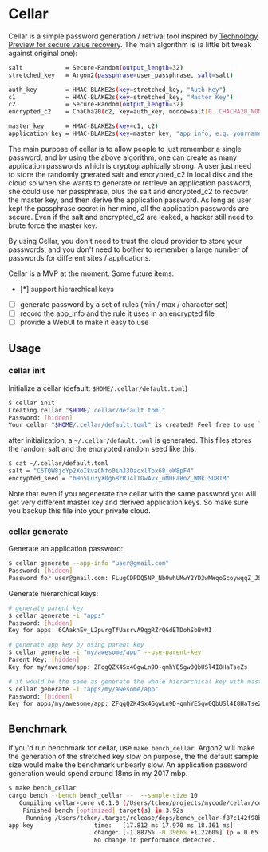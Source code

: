 # Cellar

Cellar is a simple password generation / retrival tool inspired by [Technology Preview for secure value recovery](https://signal.org/blog/secure-value-recovery/). The main algorithm is (a little bit tweak against original one):

```bash
salt            = Secure-Random(output_length=32)
stretched_key   = Argon2(passphrase=user_passphrase, salt=salt)

auth_key        = HMAC-BLAKE2s(key=stretched_key, "Auth Key")
c1              = HMAC-BLAKE2s(key=stretched_key, "Master Key")
c2              = Secure-Random(output_length=32)
encrypted_c2    = ChaCha20(c2, key=auth_key, nonce=salt[0..CHACHA20_NONCE_LENGTH])

master_key      = HMAC-BLAKE2s(key=c1, c2)
application_key = HMAC-BLAKE2s(key=master_key, "app info, e.g. yourname@gmail.com")
```

The main purpose of cellar is to allow people to just remember a single password, and by using the above algorithm, one can create as many application passwords which is cryptographically strong. A user just need to store the randomly gnerated salt and encrypted_c2 in local disk and the cloud so when she wants to generate or retrieve an application password, she could use her passphrase, plus the salt and encrypted_c2 to recover the master key, and then derive the application password. As long as user kept the passphrase secret in her mind, all the application passwords are secure. Even if the salt and encrypted_c2 are leaked, a hacker still need to brute force the master key.

By using Cellar, you don't need to trust the cloud provider to store your passwords, and you don't need to bother to remember a large number of passwords for different sites / applications.

Cellar is a MVP at the moment. Some future items:

* [*] support hierarchical keys
* [ ] generate password by a set of rules (min / max / character set)
* [ ] record the app_info and the rule it uses in an encrypted file
* [ ] provide a WebUI to make it easy to use

## Usage

### cellar init

Initialize a cellar (default: `$HOME/.cellar/default.toml`)

```bash
$ cellar init
Creating cellar "$HOME/.cellar/default.toml"
Password: [hidden]
Your cellar "$HOME/.cellar/default.toml" is created! Feel free to use `cellar generate` to create or display your application password.
```

after initialization, a `~/.cellar/default.toml` is generated. This files stores the random salt and the encrypted random seed like this:

```bash
$ cat ~/.cellar/default.toml
salt = "C6TQW8joYp2XoIkvaCNfo0ihJ3OacxlTbx68_oW8pF4"
encrypted_seed = "bHn5Lu3yX0g68rRJ4lTOwAvx_uMDFaBnZ_WMkJSU8TM"
```

Note that even if you regenerate the cellar with the same password you will get very different master key and derived application keys. So make sure you backup this file into your private cloud.

### cellar generate

Generate an application password:

```bash
$ cellar generate --app-info "user@gmail.com"
Password: [hidden]
Password for user@gmail.com: FLugCDPDQ5NP_Nb0whUMwY2YD3wMWqoGcoywqqZ_JSU
```

Generate hierarchical keys:

```bash
# generate parent key
$ cellar generate -i "apps"
Password: [hidden]
Key for apps: 6CAakhEv_L2purgTfUasrvA9qgRZrQGdETDohSbBvNI

# generate app key by using parent key
$ cellar generate -i "my/awesome/app" --use-parent-key
Parent Key: [hidden]
Key for my/awesome/app: ZFqgQZK4Sx4GgwLn9D-qmhYE5gw0QbUSl4I8HaTseZs

# it would be the same as generate the whole hierarchical key with master password
$ cellar generate -i "apps/my/awesome/app"
Password: [hidden]
Key for apps/my/awesome/app: ZFqgQZK4Sx4GgwLn9D-qmhYE5gw0QbUSl4I8HaTseZs
```

## Benchmark

If you'd run benchmark for cellar, use `make bench_cellar`. Argon2 will make the generation of the stretched key slow on purpose, the the default sample size would make the benchmark unbearly slow. An application password generation would spend around 18ms in my 2017 mbp.

```bash
$ make bench_cellar
cargo bench --bench bench_cellar --  --sample-size 10
   Compiling cellar-core v0.1.0 (/Users/tchen/projects/mycode/cellar/cellar-core)
    Finished bench [optimized] target(s) in 3.92s
     Running /Users/tchen/.target/release/deps/bench_cellar-f87c142f98bb458c
app key                 time:   [17.812 ms 17.970 ms 18.161 ms]
                        change: [-1.8875% -0.3966% +1.2260%] (p = 0.65 > 0.05)
                        No change in performance detected.
```
